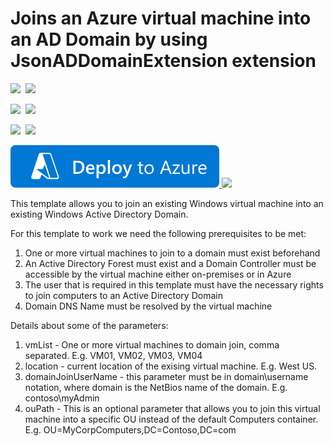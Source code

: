 # Joins an Azure virtual machine into an AD Domain by using JsonADDomainExtension extension

<IMG SRC="https://azurequickstartsservice.blob.core.windows.net/badges/201-vm-domain-join-existing/PublicLastTestDate.svg" />&nbsp;
<IMG SRC="https://azurequickstartsservice.blob.core.windows.net/badges/201-vm-domain-join-existing/PublicDeployment.svg" />&nbsp;

<IMG SRC="https://azurequickstartsservice.blob.core.windows.net/badges/201-vm-domain-join-existing/FairfaxLastTestDate.svg" />&nbsp;
<IMG SRC="https://azurequickstartsservice.blob.core.windows.net/badges/201-vm-domain-join-existing/FairfaxDeployment.svg" />&nbsp;

<IMG SRC="https://azurequickstartsservice.blob.core.windows.net/badges/201-vm-domain-join-existing/BestPracticeResult.svg" />&nbsp;
<IMG SRC="https://azurequickstartsservice.blob.core.windows.net/badges/201-vm-domain-join-existing/CredScanResult.svg" />&nbsp;

<a href="https://portal.azure.com/#create/Microsoft.Template/uri/https%3A%2F%2Fraw.githubusercontent.com%2FAzure%2Fazure-quickstart-templates%2Fmaster%2F201-vm-domain-join-existing%2Fazuredeploy.json" target="_blank">
    <img src="https://raw.githubusercontent.com/Azure/azure-quickstart-templates/master/1-CONTRIBUTION-GUIDE/images/deploytoazure.svg"/>
</a>
<a href="https://portal.azure.us/#create/Microsoft.Template/uri/https%3A%2F%2Fraw.githubusercontent.com%2FAzure%2Fazure-quickstart-templates%2Fmaster%2F201-vm-domain-join-existing%2Fazuredeploy.json" target="_blank">
    <img src="http://azuredeploy.net/AzureGov.png"/>
</a>

This template allows you to join an existing Windows virtual machine into an existing Windows Active Directory Domain.

For this template to work we need the following prerequisites to be met:

1. One or more virtual machines to join to a domain must exist beforehand
2. An Active Directory Forest must exist and a Domain Controller must be accessible by the virtual machine either on-premises or in Azure
3. The user that is required in this template must have the necessary rights to join computers to an Active Directory Domain
4. Domain DNS Name must be resolved by the virtual machine

Details about some of the parameters:

1. vmList - One or more virtual machines to domain join, comma separated. E.g. VM01, VM02, VM03, VM04
2. location - current location of the exising virtual machine. E.g. West US.
3. domainJoinUserName - this parameter must be in domain\username notation, where domain is the NetBios name of the domain. E.g. contoso\myAdmin
4. ouPath - This is an optional parameter that allows you to join this virtual machine into a specific OU instead of the default Computers container. E.g. OU=MyCorpComputers,DC=Contoso,DC=com



